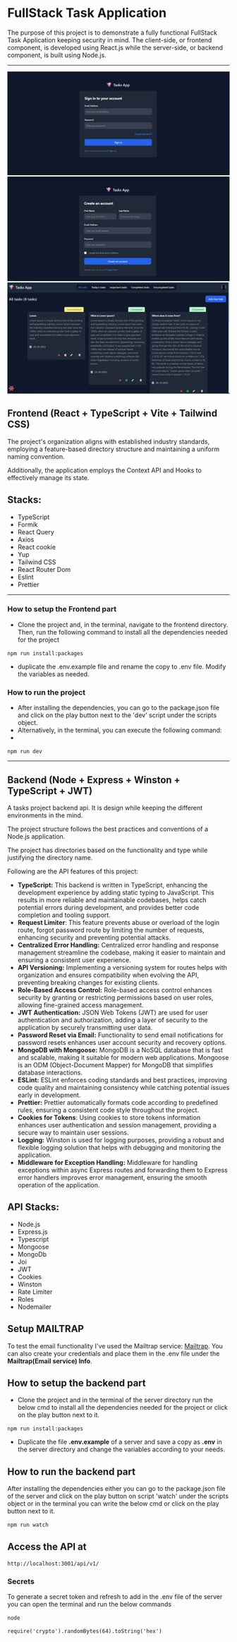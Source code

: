# FullStack Task Application

The purpose of this project is to demonstrate a fully functional FullStack Task Application keeping security in mind. The client-side, or frontend component, is developed using React.js while the server-side, or backend component, is built using Node.js.

<hr />

![Signin page](signin.png)
![Register page](register.png)
![Home page](home.png)

## Frontend (React + TypeScript + Vite + Tailwind CSS)
The project's organization aligns with established industry standards, employing a feature-based directory structure and maintaining a uniform naming convention. 

Additionally, the application employs the Context API and Hooks to effectively manage its state.

## Stacks:
- TypeScript
- Formik
- React Query
- Axios
- React cookie
- Yup
- Tailwind CSS
- React Router Dom
- Eslint
- Prettier

<hr>

### How to setup the Frontend part

- Clone the project and, in the terminal, navigate to the frontend directory. Then, run the following command to install all the dependencies needed for the project

```
npm run install:packages
```

- duplicate the .env.example file and rename the copy to .env file. Modify the variables as needed.

### How to run the project

- After installing the dependencies, you can go to the package.json file and click on the play button next to the 'dev' script under the scripts object.
- Alternatively, in the terminal, you can execute the following command:
-
```
npm run dev
```

<hr />

## Backend (Node + Express + Winston + TypeScript + JWT)

A tasks project backend api. It is design while keeping the different environments in the mind.

The project structure follows the best practices and conventions of a Node.js application.

The project has directories based on the functionality and type while justifying the directory name.

Following are the API features of this project:
- **TypeScript:** This backend is written in TypeScript, enhancing the development experience by adding static typing to JavaScript. This results in more reliable and maintainable codebases, helps catch potential errors during development, and provides better code completion and tooling support.
- **Request Limiter**: This feature prevents abuse or overload of the login route, forgot password route by limiting the number of requests, enhancing security and preventing potential attacks.
- **Centralized Error Handling:** Centralized error handling and response management streamline the codebase, making it easier to maintain and ensuring a consistent user experience.
- **API Versioning:** Implementing a versioning system for routes helps with organization and ensures compatibility when evolving the API, preventing breaking changes for existing clients.
- **Role-Based Access Control:** Role-based access control enhances security by granting or restricting permissions based on user roles, allowing fine-grained access management.
- **JWT Authentication:** JSON Web Tokens (JWT) are used for user authentication and authorization, adding a layer of security to the application by securely transmitting user data.
- **Password Reset via Email:** Functionality to send email notifications for password resets enhances user account security and recovery options.
- **MongoDB with Mongoose:** MongoDB is a NoSQL database that is fast and scalable, making it suitable for modern web applications. Mongoose is an ODM (Object-Document Mapper) for MongoDB that simplifies database interactions.
- **ESLint:** ESLint enforces coding standards and best practices, improving code quality and maintaining consistency while catching potential issues early in development.
- **Prettier:** Prettier automatically formats code according to predefined rules, ensuring a consistent code style throughout the project.
- **Cookies for Tokens**: Using cookies to store tokens information enhances user authentication and session management, providing a secure way to maintain user sessions.
- **Logging:** Winston is used for logging purposes, providing a robust and flexible logging solution that helps with debugging and monitoring the application.
- **Middleware for Exception Handling:** Middleware for handling exceptions within async Express routes and forwarding them to Express error handlers improves error management, ensuring the smooth operation of the application.

## API Stacks:
- Node.js
- Express.js
- Typescript
- Mongoose
- MongoDb
- Joi
- JWT
- Cookies
- Winston
- Rate Limiter
- Roles
- Nodemailer

## Setup MAILTRAP
To test the email functionality I've used the Mailtrap service: <a href="https://mailtrap.io/" target="_blank">Mailtrap</a>.
You can also create your credentials and place them in the .env file under the **Mailtrap(Email service) Info**.

## How to setup the backend part

- Clone the project and in the terminal of the server directory run the below cmd to install all the dependencies needed for the project or click on the play button next to it.

```
npm run install:packages
```

- Duplicate the file **.env.example** of a server and save a copy as **.env** in the server directory and change the variables according to your needs.

## How to run the backend part

After installing the dependencies either you can go to the package.json file of the server and click on the play button on script 'watch' under the scripts object or in the terminal you can write the below cmd or click on the play button next to it.

```
npm run watch
```

## Access the API at

```
http://localhost:3001/api/v1/
```

### Secrets

To generate a secret token and refresh to add in the .env file of the server you can open the terminal and run the below commands

```
node
```
```
require('crypto').randomBytes(64).toString('hex')
```
